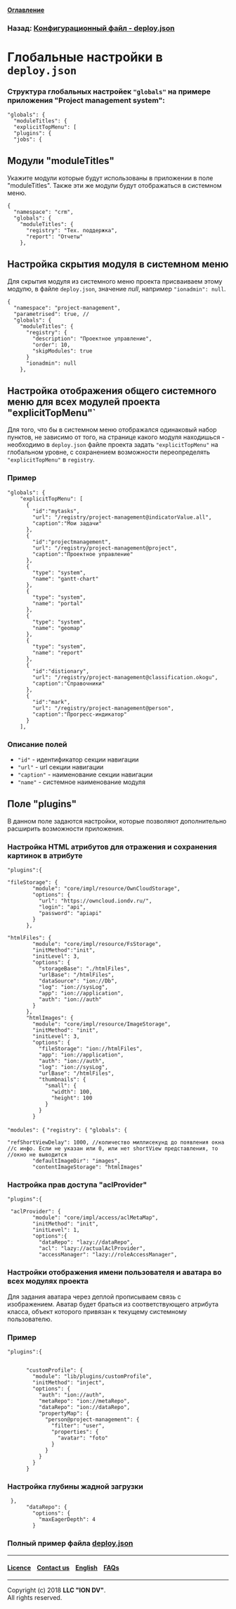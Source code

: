 #### [Оглавление](/docs/ru/index.md)

### Назад: [Конфигурационный файл - deploy.json](/docs/ru/2_system_description/platform_configuration/deploy.md)

# Глобальные настройки в `deploy.json`

### Структура глобальных настройек `"globals"` на примере приложения "Project management system": 

```
"globals": {
  "moduleTitles": {
  "explicitTopMenu": [
  "plugins": {
  "jobs": {
```
## Модули "moduleTitles"

Укажите модули которые будут использованы в приложении в поле "moduleTitles". Также эти же модули будут отображаться в системном меню.

```
{
  "namespace": "crm",
  "globals": {
    "moduleTitles": {
      "registry": "Тех. поддержка",
      "report": "Отчеты"
    },
```
## Настройка скрытия модуля в системном меню

Для скрытия модуля из системного меню проекта присваиваем этому модулю, в файле `deploy.json`, значение _null_, например `"ionadmin": null`.

```
{
  "namespace": "project-management",
  "parametrised": true, //
  "globals": {
    "moduleTitles": {
      "registry": {
        "description": "Проектное управление",
        "order": 10,
        "skipModules": true
      }
      "ionadmin": null
    },
```

## Настройка отображения общего системного меню для всех модулей проекта "explicitTopMenu"`

Для того, что бы в системном меню отображался одинаковый набор пунктов, не зависимо от того, на странице какого модуля находишься - необходимо в `deploy.json` файле проекта задать `"explicitTopMenu"` на глобальном уровне, с сохранением возможности переопределять `"explicitTopMenu"` в `registry`.

### Пример 

```
"globals": {
    "explicitTopMenu": [
      {
        "id":"mytasks",
        "url": "/registry/project-management@indicatorValue.all",
        "caption":"Мои задачи"
      },
      {
        "id":"projectmanagement",
        "url": "/registry/project-management@project",
        "caption":"Проектное управление"
      },
      {
        "type": "system",
        "name": "gantt-chart"
      },
      {
        "type": "system",
        "name": "portal"
      },
      {
        "type": "system",
        "name": "geomap"
      },
      {
        "type": "system",
        "name": "report"
      },
      {
        "id":"distionary",
        "url": "/registry/project-management@classification.okogu",
        "caption":"Справочники"
      },
      {
        "id":"mark",
        "url": "/registry/project-management@person",
        "caption":"Прогресс-индикатор"
      }
    ],

```
### Описание полей

* `"id"` - идентификатор секции навигации
* `"url"` - url секции навигации
* `"caption"` - наименование секции навигации
* `"name"` - системное наименование модуля


## Поле "plugins"

В данном поле задаются настройки, которые позволяют дополнительно расширить возможности приложения. 

### Настройка HTML атрибутов для отражения и сохранения картинок в атрибуте

`"plugins":{`
```
"fileStorage": {
        "module": "core/impl/resource/OwnCloudStorage",
        "options": {
          "url": "https://owncloud.iondv.ru/",
          "login": "api",
          "password": "apiapi"
        }
      },
```

```
"htmlFiles": {
        "module": "core/impl/resource/FsStorage",
        "initMethod":"init",
        "initLevel": 3,
        "options": {
          "storageBase": "./htmlFiles",
          "urlBase": "/htmlFiles",
          "dataSource": "ion://Db",
          "log": "ion://sysLog",
          "app": "ion://application",
          "auth": "ion://auth"
        }
      },
      "htmlImages": {
        "module": "core/impl/resource/ImageStorage",
        "initMethod": "init",
        "initLevel": 3,
        "options": {
          "fileStorage": "ion://htmlFiles",
          "app": "ion://application",
          "auth": "ion://auth",
          "log": "ion://sysLog",
          "urlBase": "/htmlFiles",
          "thumbnails": {
            "small": {
              "width": 100,
              "height": 100
            }
          }
        }
```

`"modules": {`
`"registry": {`
`"globals": {`
```
"refShortViewDelay": 1000, //количество миллисекунд до появления окна 
//с инфо. Если не указан или 0, или нет shortView представления, то 
//окно не выводится
        "defaultImageDir": "images",
        "contentImageStorage": "htmlImages"
```

### Настройка прав доступа "aclProvider"

`"plugins":{`

```
 "aclProvider": {
        "module": "core/impl/access/aclMetaMap",
        "initMethod": "init",
        "initLevel": 1,
        "options":{
          "dataRepo": "lazy://dataRepo",
          "acl": "lazy://actualAclProvider",
          "accessManager": "lazy://roleAccessManager",
```

### Настройки отображения имени пользователя и аватара во всех модулях проекта

Для задания аватара через деплой прописываем связь с изображением.
Аватар будет браться из соответствующего атрибута класса, объект которого привязан к текущему системному пользователю.

### Пример

`"plugins":{`

```

      "customProfile": {
        "module": "lib/plugins/customProfile",
        "initMethod": "inject",
        "options": {
          "auth": "ion://auth",
          "metaRepo": "ion://metaRepo",
          "dataRepo": "ion://dataRepo",
          "propertyMap": {
            "person@project-management": {
              "filter": "user",
              "properties": {
                "avatar": "foto"
              }
            }
          }
        }
      }
```

### Настройка глубины жадной загрузки

```
 },
      "dataRepo": {
        "options": {
          "maxEagerDepth": 4
        }
```

### Полный пример файла [deploy.json](/docs/ru/2_system_description/platform_configuration/deploy_ex.md)

--------------------------------------------------------------------------  


 #### [Licence](/LICENSE) &ensp;  [Contact us](https://iondv.com) &ensp;  [English](/docs/en/2_system_description/platform_configuration/deploy_desc.md)   &ensp; [FAQs](/faqs.md)  <div><img src="https://mc.iondv.com/watch/local/docs/framework" style="position:absolute; left:-9999px;" height=1 width=1 alt="iondv metrics"></div>
 
 --------------------------------------------------------------------------  

Copyright (c) 2018 **LLC "ION DV"**.  
All rights reserved. 